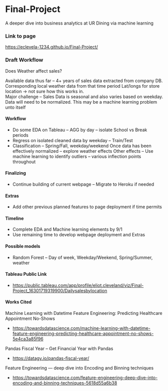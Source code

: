 # Final-Project
A deeper dive into business analytics at UR Dining via machine learning

### Link to page
https://eclevela-1234.github.io/Final-Project/

### Draft Workflow
Does Weather affect sales?

Available data thus far – 
4+ years of sales data extracted from company DB.
Corresponding local weather data from that time period
Lat/longs for store location -> not sure how this works in.  
Major challenge – Sales Data is seasonal and also varies based on weekday. Data will need to be normalized. This may be a machine learning problem unto itself 
#### Workflow
-	Do some EDA on Tableau – AGG by day – isolate School vs Break periods
-	Regress on isolated cleaned data by weekday – Train/Test
-	Classification – Spring/Fall, weekday/weekend
Once data has been effectively normalized – explore weather effects 
Other effects – Use machine learning to identify outliers – various inflection points throughout
#### Finalizing
-	Continue building of current webpage – Migrate to Heroku if needed
#### Extras
-	Add other previous planned features to page deployment if time permits 
#### Timeline
-	Complete EDA and Machine learning elements by 9/1
-	Use remaining time to develop webpage deployment and Extras
#### Possible models
-	Random Forest – Day of week, Weekday/Weekend, Spring/Summer, weather
#### Tableau Public Link
- https://public.tableau.com/app/profile/eliot.cleveland/viz/Final-Project_16301719319900/Dailysalesbylocation

#### Works Cited
Machine Learning with Datetime Feature Engineering: Predicting Healthcare Appointment No-Shows
- https://towardsdatascience.com/machine-learning-with-datetime-feature-engineering-predicting-healthcare-appointment-no-shows-5e4ca3a85f96 

Pandas Fiscal Year – Get Financial Year with Pandas
- https://datagy.io/pandas-fiscal-year/

Feature Engineering — deep dive into Encoding and Binning techniques
- https://towardsdatascience.com/feature-engineering-deep-dive-into-encoding-and-binning-techniques-5618d55a6b38
